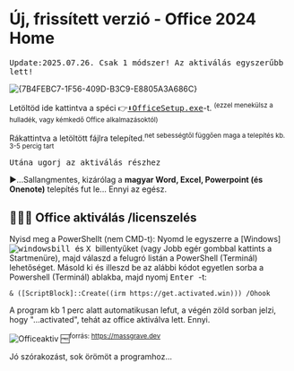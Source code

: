 # Új, frissített verzió - Office 2024 Home
<tt>Update:2025.07.26.
Csak 1 módszer! Az aktiválás egyszerűbb lett!</tt>

![{7B4FEBC7-1F56-409D-B3C9-E8805A3A686C}](https://github.com/user-attachments/assets/bcf6fb18-291a-4bf1-93ab-914437da505e)

Letöltöd ide kattintva a spéci 👉<a href="https://c2rsetup.officeapps.live.com/c2r/download.aspx?ProductreleaseID=Home2024Retail&platform=x64&language=hu-hu&version=O16GA"><tt>⬇OfficeSetup.exe</tt></a>-t. 
<sup>(ezzel menekülsz a hulladék, vagy kémkedő Office alkalmazásoktól)</sup> 

Rákattintva a letöltött fájlra telepíted.<sup>net sebességtől függően maga a telepítés kb. 3-5 percig tart</sup>

<tt>Utána ugorj az aktiválás részhez</tt>

▶️...Sallangmentes, kizárólag a <b>magyar Word, Excel, Powerpoint (és Onenote)</b> telepítés fut le... 
Ennyi az egész.

## &#128294;&#128294;&#128294; Office aktiválás /licenszelés

Nyisd meg a PowerShellt (nem CMD-t): Nyomd le egyszerre a [Windows] <kbd> ![windowsbill](https://github.com/user-attachments/assets/59c9e0ed-b6d5-4797-9d13-dc078c2245b2)  </kbd> és <kbd>  X  </kbd> billentyűket (vagy Jobb egér gombbal kattints a Startmenüre), majd válaszd a felugró listán a PowerShell (Terminál) lehetőséget.
Másold ki és illeszd be az alábbi kódot egyetlen sorba a Powershell (Terminál) ablakba, majd nyomj <kbd> Enter </kbd>-t: 

 ~~~
 & ([ScriptBlock]::Create((irm https://get.activated.win))) /Ohook
 ~~~
A program kb 1 perc alatt automatikusan lefut, a végén zöld sorban jelzi, hogy "...activated", tehát az office aktiválva lett. Ennyi.

![Officeaktiv](https://github.com/user-attachments/assets/c7b016c4-276a-4ab6-a702-1c1779dfc084)
🆓<sup>forrás: https://massgrave.dev</sup>


Jó szórakozást, sok örömöt a programhoz...
